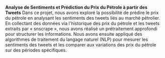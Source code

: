 **Analyse de Sentiments et Prédiction du Prix du Pétrole à partir des Tweets**
Dans ce projet, nous avons exploré la possibilité de prédire le prix du pétrole en analysant les sentiments des tweets liés au marché pétrolier. En collectant des données via l'historique des prix du pétrole et les tweets extraits par « snscrape », 
nous avons réalisé un prétraitement approfondi pour structurer les informations. Nous avons ensuite appliqué des algorithmes de traitement du langage naturel (NLP) pour mesurer les sentiments des tweets et les comparer aux variations des prix du pétrole sur des périodes spécifiques.
